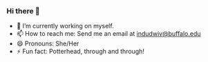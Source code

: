 ### Hi there 👋


- 🔭 I’m currently working on myself.
- 📫 How to reach me: Send me an email at indudwiv@buffalo.edu
- 😄 Pronouns: She/Her
- ⚡ Fun fact: Potterhead, through and through!

